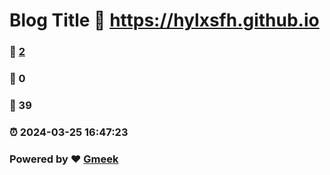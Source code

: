 # Blog Title :link: https://hylxsfh.github.io 
### :page_facing_up: [2](https://hylxsfh.github.io/tag.html) 
### :speech_balloon: 0 
### :hibiscus: 39 
### :alarm_clock: 2024-03-25 16:47:23 
### Powered by :heart: [Gmeek](https://github.com/Meekdai/Gmeek)
